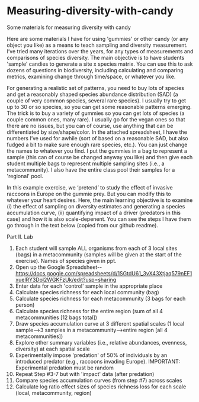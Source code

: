 # Measuring-diversity-with-candy
Some materials for measuring diversity with candy

Here are some materials I have for using 'gummies' or other candy (or any object you like) as a means to teach sampling and diversity measurement. I’ve tried many iterations over the years, for any types of measurements and comparisons of species diversity. The main objective is to have students 'sample' candies to generate a site x species matrix.  You can use this to ask dozens of questions in biodiversity, including calculating and comparing metrics, examining change through time/space, or whatever you like.

For generating a realistic set of patterns, you need to buy lots of species and get a reasonably shaped species abundance distribution (SAD) (a couple of very common species, several rare species). I usually try to get up to 30 or so species, so you can get some reasonable patterns emerging. The trick is to buy a variety of gummies so you can get lots of species (a couple common ones, many rare). I usually go for the vegan ones so that there are no issues, but you can of course, use anything that can be differentiated by size/shape/color.  In the attached spreadsheet, I have the numbers I’ve used for awhile (sort of based on a reasonable SAD, but also fudged a bit to make sure enough rare species, etc.).  You can just change the names to whatever you find.  I put the gummies in a bag to represent a sample (this can of course be changed anyway you like) and then give each student multiple bags to represent multiple sampling sites (i.e., a metacommunity). I also have the entire class pool their samples for a 'regional' pool.
 
In this example exercise, we ‘pretend’ to study the effect of invasive raccoons in Europe on the gummie prey. But you can modify this to whatever your heart desires. Here, the main learning objective is to examine (i) the effect of sampling on diversity estimates and generating a species accumulation curve, (ii) quantifying impact of a driver (predators in this case) and how it is also scale-depenent. You can see the steps I have them go through in the text below (copied from our github readme).  
 
Part II. Lab
1.	Each student will sample ALL organisms from each of 3 local sites (bags) in a metacommunity (samples will be given at the start of the exercise). Names of species given in ppt.
2.	Open up the Google Spreadsheet--https://docs.google.com/spreadsheets/d/1SGtdU61_3vX43Xtjaq579nEF1xuelRY3Dol2WGKFzUk/edit?usp=sharing
3.	Enter data for each 'control' sample in the appropriate place
4.	Calculate species richness for each local community (bag)
5.	Calculate species richness for each metacommunity (3 bags for each person)
6.	Calculate species richness for the entire region (sum of all 4 metacommunities [12 bags total])
7.	Draw species accumulation curve at 3 different spatial scales (1 local sample-->3 samples in a metacommunity-->entire region [all 4 metacommunities])
8.	Explore other summary variables (i.e., relative abundances, evenness, diversity) at each spatial scale
9.	Experimentally impose 'predation' of 50% of individuals by an introduced predator (e.g., raccoons invading Europe). IMPORTANT: Experimental predation must be random
10.	Repeat Step #3-7 but with 'impact' data (after predation)
11.	Compare species accumulation curves (from step #7) across scales
12.	Calculate log ratio effect sizes of species richness loss for each scale (local, metacommunity, region)

